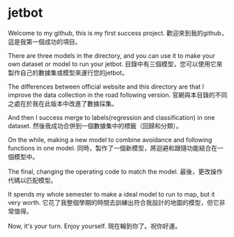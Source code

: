 # jetbot
Welcome to my github, this is my first success project.
歡迎來到我的github，這是我第一個成功的項目。

There are three models in the directory, and you can use it to make your own dataset or model to run your jetbot.
目錄中有三個模型，您可以使用它來製作自己的數據集或模型來運行您的jetbot。

The differences between official website and this directory are that I improve the data collection in the road following version.
官網與本目錄的不同之處在於我在此版本中改進了數據採集。

And then I success merge to labels(regression and classification) in one dataset. 
然後我成功合併到一個數據集中的標籤（回歸和分類）。

On the while, making a new model to combine avoidance and following functions in one model.
同時，製作了一個新模型，將迴避和跟隨功能結合在一個模型中。

The final, changing the operating code to match the model.
最後，更改操作代碼以匹配模型。

It spends my whole semester to make a ideal model to run to map, but it very worth.
它花了我整個學期的時間去訓練出符合我設計的地圖的模型，但它非常值得。

Now, it's your turn. Enjoy yourself.
現在輪到你了。祝你好運。
